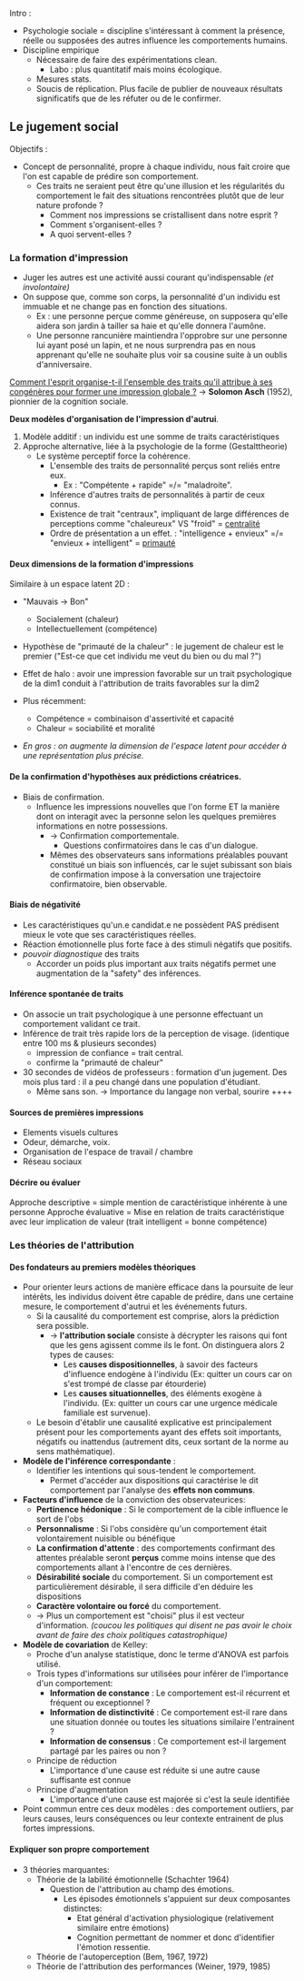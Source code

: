 Intro : 
- Psychologie sociale = discipline s'intéressant à comment la présence, réelle ou supposées des autres influence les comportements humains. 
- Discipline empirique
	- Nécessaire de faire des expérimentations clean.
		- Labo : plus quantitatif mais moins écologique. 
	- Mesures stats. 
	- Soucis de réplication. Plus facile de publier de nouveaux résultats significatifs que de les réfuter ou de le confirmer. 

## Le jugement social 

Objectifs :
- Concept de personnalité, propre à chaque individu, nous fait croire que l'on est capable de prédire son comportement. 
	- Ces traits ne seraient peut être qu'une illusion et les régularités du comportement le fait des situations rencontrées plutôt que de leur nature profonde ?
		- Comment nos impressions se cristallisent dans notre esprit ? 
		- Comment s'organisent-elles ? 
		- A quoi servent-elles ? 
### La formation d'impression

- Juger les autres est une activité aussi courant qu'indispensable *(et involontaire)*
- On suppose que, comme son corps, la personnalité d'un individu est immuable et ne change pas en fonction des situations. 
	- Ex : une personne perçue comme généreuse, on supposera qu'elle aidera son jardin à tailler sa haie et qu'elle donnera l'aumône.
	- Une personne rancunière maintiendra l'opprobre sur une personne lui ayant posé un lapin, et ne nous surprendra pas en nous apprenant qu'elle ne souhaite plus voir sa cousine suite à un oublis d'anniversaire.

<u>Comment l'esprit organise-t-il l'ensemble des traits qu'il attribue à ses congénères pour former une impression globale ?</u> 
-> **Solomon Asch** (1952), pionnier de la cognition sociale. 

**Deux modèles d'organisation de l'impression d'autrui**.
1. Modèle additif : un individu est une somme de traits caractéristiques
2. Approche alternative, liée à la psychologie de la forme (Gestalttheorie)
	- Le système perceptif force la cohérence. 
		- L'ensemble des traits de personnalité perçus sont reliés entre eux. 
			- Ex : "Compétente + rapide" =/= "maladroite". 
		- Inférence d'autres traits de personnalités à partir de ceux connus. 
		- Existence de trait "centraux", impliquant de large différences de perceptions comme "chaleureux" VS "froid" = <u>centralité</u>
		- Ordre de présentation a un effet. : "intelligence + envieux" =/= "envieux + intelligent" = <u>primauté</u>
#### Deux dimensions de la formation d'impressions

Similaire à un espace latent 2D : 
- "Mauvais -> Bon"
	- Socialement (chaleur)
	- Intellectuellement (compétence)
- Hypothèse de "primauté de la chaleur" : le jugement de chaleur est le premier ("Est-ce que cet individu me veut du bien ou du mal ?")
- Effet de halo : avoir une impression favorable sur un trait psychologique de la dim1 conduit à l'attribution de traits favorables sur la dim2 

- Plus récemment:
	- Compétence = combinaison d'assertivité et capacité
	- Chaleur = sociabilité et moralité
- *En gros : on augmente la dimension de l'espace latent pour accéder à une représentation plus précise.*
	
#### De la confirmation d'hypothèses aux prédictions créatrices.

- Biais de confirmation. 
	- Influence les impressions nouvelles que l'on  forme ET la manière dont on interagit avec la personne selon les quelques premières informations en notre possessions.
		- -> Confirmation comportementale. 
			- Questions confirmatoires dans le cas d'un dialogue.
		- Mêmes des observateurs sans informations préalables pouvant constitué un biais son influencés, car le sujet subissant son biais de confirmation impose à la conversation une trajectoire confirmatoire, bien observable. 

#### Biais de négativité

- Les caractéristiques qu'un.e candidat.e ne possèdent PAS prédisent mieux le vote que ses caractéristiques réelles. 
- Réaction émotionnelle plus forte face à des stimuli négatifs que positifs. 
- *pouvoir diagnostique* des traits 
	- Accorder un poids plus important aux traits négatifs permet une augmentation de la "safety" des inférences. 

#### Inférence spontanée de traits

- On associe un trait psychologique à une personne effectuant un comportement validant ce trait. 
- Inférence de trait très rapide lors de la perception de visage. (identique entre 100 ms & plusieurs secondes)
	- impression de confiance = trait central. 
	- confirme la "primauté de chaleur"
- 30 secondes de vidéos de professeurs : formation d'un jugement. Des mois plus tard : il a peu changé dans une population d'étudiant.
	- Même sans son. -> Importance du langage non verbal, sourire ++++

#### Sources de premières impressions

- Elements visuels cultures 
- Odeur, démarche, voix.
- Organisation de l'espace de travail / chambre
- Réseau sociaux

#### Décrire ou évaluer

Approche descriptive = simple mention de caractéristique inhérente à une personne 
Approche évaluative = Mise en relation de traits caractéristique avec leur implication de valeur (trait intelligent = bonne compétence)

### Les théories de l'attribution 

#### Des fondateurs au premiers modèles théoriques

- Pour orienter leurs actions de manière efficace dans la poursuite de leur intérêts, les individus doivent être capable de prédire, dans une certaine mesure, le comportement d'autrui et les événements futurs. 
	- Si la causalité du comportement est comprise, alors la prédiction sera possible. 
		- -> **l'attribution sociale** consiste à décrypter les raisons qui font que les gens agissent comme ils le font. On distinguera alors 2 types de causes:
			- Les **causes dispositionnelles**, à savoir des facteurs d'influence endogène à l'individu (Ex: quitter un cours car on s'est trompé de classe par étourderie)
			- Les **causes situationnelles**, des éléments exogène à l'individu. (Ex: quitter un cours car une urgence médicale familiale est survenue).
	- Le besoin d'établir une causalité explicative est principalement présent pour les comportements ayant des effets soit importants, négatifs ou inattendus (autrement dits, ceux sortant de la norme au sens mathématique).
- **Modèle de l'inférence correspondante** :
	- Identifier les intentions qui sous-tendent le comportement. 
		- Permet d'accéder aux dispositions qui caractérise le dit comportement par l'analyse des **effets non communs**. 
- **Facteurs d'influence** de la conviction des observateurices:
	- **Pertinence hédonique** : Si le comportement de la cible influence le sort de l'obs
	- **Personnalisme** : Si l'obs considère qu'un comportement était volontairement nuisible ou bénéfique 
	- **La confirmation d'attente** : des comportements confirmant des attentes préalable seront **perçus** comme moins intense que des comportements allant à l'encontre de ces dernières. 
	- **Désirabilité sociale** du comportement. Si un comportement est particulièrement désirable, il sera difficile d'en déduire les dispositions
	- **Caractère volontaire ou forcé** du comportement. 
	- -> Plus un comportement est "choisi" plus il est vecteur d'information. *(coucou les politiques qui disent ne pas avoir le choix avant de faire des choix politiques catastrophique)*
- **Modèle de covariation** de Kelley:
	- Proche d'un analyse statistique, donc le terme d'ANOVA est parfois utilisé.
	- Trois types d'informations sur utilisées pour inférer de l'importance d'un comportement:
		- **Information de constance** : Le comportement est-il récurrent et fréquent ou exceptionnel ? 
		- **Information de distinctivité** : Ce comportement est-il rare dans une situation donnée ou toutes les situations similaire l'entrainent ? 
		- **Information de consensus** : Ce comportement est-il largement partagé par les paires ou non ? 
	- Principe de réduction 
		- L'importance d'une cause est réduite si une autre cause suffisante est connue 
	- Principe d'augmentation 
		- L'importance d'une cause est majorée si c'est la seule identifiée
- Point commun entre ces deux modèles : des comportement outliers, par leurs causes, leurs conséquences ou leur contexte entrainent de plus fortes impressions.

#### Expliquer son propre comportement

- 3 théories marquantes:
	- Théorie de la labilité émotionnelle (Schachter 1964)
		- Question de l'attribution au champ des émotions.
			- Les épisodes émotionnels s'appuient sur deux composantes distinctes:
				- Etat général d'activation physiologique (relativement similaire entre émotions)
				- Cognition permettant de nommer et donc d'identifier l'émotion ressentie.
	- Théorie de l'autoperception (Bem, 1967, 1972)
	- Théorie de l'attribution des performances (Weiner, 1979, 1985)


